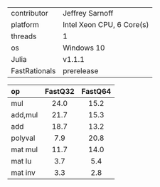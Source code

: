 
|               |                  |
|---------------|------------------|
| contributor   | Jeffrey Sarnoff  |
| platform      | Intel Xeon CPU, 6 Core(s) |
| threads       | 1                |
| os            | Windows 10       |
| Julia         | v1.1.1           |
| FastRationals | prerelease       |



|   op    | FastQ32 | FastQ64 |
|:--------|:-------:|:-------:|
|mul      | 24.0    | 15.2    |
|add,mul  | 21.7    | 15.3    |
|add      | 18.7    | 13.2    |
|polyval  | 7.9     | 20.8    |
|mat mul  | 11.7    | 14.0    |
|mat lu   | 3.7     | 5.4     |
|mat inv  | 3.3     | 2.8     |
